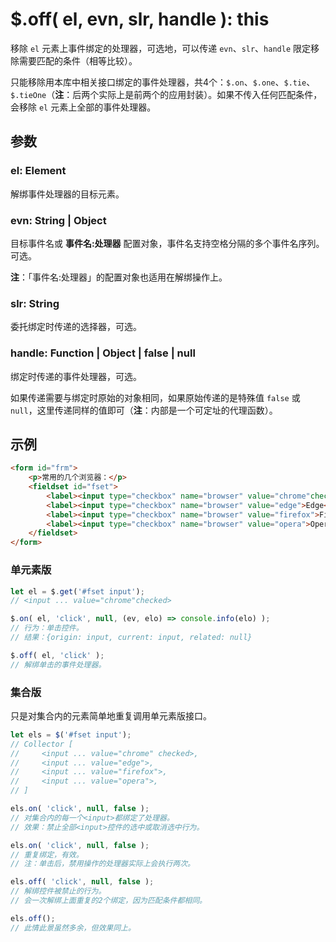 # $.off( el, evn, slr, handle ): this

移除 `el` 元素上事件绑定的处理器，可选地，可以传递 `evn`、`slr`、`handle` 限定移除需要匹配的条件（相等比较）。

只能移除用本库中相关接口绑定的事件处理器，共4个：`$.on`、`$.one`、`$.tie`、`$.tieOne`（**注**：后两个实际上是前两个的应用封装）。如果不传入任何匹配条件，会移除 `el` 元素上全部的事件处理器。


## 参数

### el: Element

解绑事件处理器的目标元素。


### evn: String | Object

目标事件名或 **事件名:处理器** 配置对象，事件名支持空格分隔的多个事件名序列。可选。

**注**：「事件名:处理器」的配置对象也适用在解绑操作上。


### slr: String

委托绑定时传递的选择器，可选。


### handle: Function | Object | false | null

绑定时传递的事件处理器，可选。

如果传递需要与绑定时原始的对象相同，如果原始传递的是特殊值 `false` 或 `null`，这里传递同样的值即可（**注**：内部是一个可定址的代理函数）。


## 示例

```html
<form id="frm">
    <p>常用的几个浏览器：</p>
    <fieldset id="fset">
        <label><input type="checkbox" name="browser" value="chrome"checked>Chrome</label>
        <label><input type="checkbox" name="browser" value="edge">Edge</label>
        <label><input type="checkbox" name="browser" value="firefox">Firefox</label>
        <label><input type="checkbox" name="browser" value="opera">Opera</label>
    </fieldset>
</form>
```


### 单元素版

```js
let el = $.get('#fset input');
// <input ... value="chrome"checked>

$.on( el, 'click', null, (ev, elo) => console.info(elo) );
// 行为：单击控件。
// 结果：{origin: input, current: input, related: null}

$.off( el, 'click' );
// 解绑单击的事件处理器。
```


### 集合版

只是对集合内的元素简单地重复调用单元素版接口。

```js
let els = $('#fset input');
// Collector [
//     <input ... value="chrome" checked>,
//     <input ... value="edge">,
//     <input ... value="firefox">,
//     <input ... value="opera">,
// ]

els.on( 'click', null, false );
// 对集合内的每一个<input>都绑定了处理器。
// 效果：禁止全部<input>控件的选中或取消选中行为。

els.on( 'click', null, false );
// 重复绑定，有效。
// 注：单击后，禁用操作的处理器实际上会执行两次。

els.off( 'click', null, false );
// 解绑控件被禁止的行为。
// 会一次解绑上面重复的2个绑定，因为匹配条件都相同。

els.off();
// 此情此景虽然多余，但效果同上。
```
